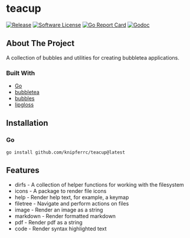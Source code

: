 # teacup

[![Release](https://img.shields.io/github/release/knipferrc/teacup.svg?style=flat-square)](https://github.com/knipferrc/teacup/releases/latest)
[![Software License](https://img.shields.io/badge/license-MIT-brightgreen.svg?style=flat-square)](LICENSE.md)
[![Go Report Card](https://goreportcard.com/badge/github.com/knipferrc/teacup?style=flat-square)](https://goreportcard.com/report/github.com/knipferrc/teacup)
[![Godoc](https://godoc.org/github.com/knipferrc/teacup?status.svg&style=flat-square)](http://godoc.org/github.com/knipferrc/teacup)

## About The Project

A collection of bubbles and utilities for creating bubbletea applications.

### Built With

- [Go](https://golang.org/)
- [bubbletea](https://github.com/charmbracelet/bubbletea)
- [bubbles](https://github.com/charmbracelet/bubbles)
- [lipgloss](https://github.com/charmbracelet/lipgloss)

## Installation

### Go

```
go install github.com/knipferrc/teacup@latest
```

## Features

- dirfs - A collection of helper functions for working with the filesystem
- icons - A package to render file icons
- help - Render help text, for example, a keymap
- filetree - Navigate and perform actions on files
- image - Render an image as a string
- markdown - Render formatted markdown
- pdf - Render pdf as a string
- code - Render syntax highlighted text
